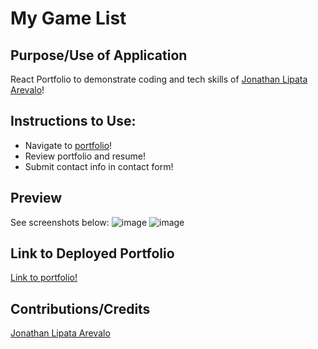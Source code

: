 # My Game List

## Purpose/Use of Application
React Portfolio to demonstrate coding and tech skills of [Jonathan Lipata Arevalo](https://github.com/JonaThicke274)!
 
## Instructions to Use:
* Navigate to [portfolio]()!
* Review portfolio and resume!
* Submit contact info in contact form!

## Preview
See screenshots below:
![image](https://user-images.githubusercontent.com/109185830/213088597-38b5a8a4-8fcb-4fa2-ab1f-4f1a3e8d52a7.png)
![image](https://user-images.githubusercontent.com/109185830/213088642-33037d46-c580-49e6-a9b7-3f5f37750ad1.png)


## Link to Deployed Portfolio
[Link to portfolio!]()

## Contributions/Credits
[Jonathan Lipata Arevalo](https://github.com/JonaThicke274)
